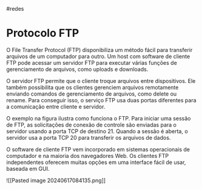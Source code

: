 #redes 
# Protocolo FTP

O File Transfer Protocol (FTP) disponibiliza um método fácil para transferir arquivos de um computador para outro. Um host com software de cliente FTP pode acessar um servidor FTP para executar várias funções de gerenciamento de arquivos, como uploads e downloads.

O servidor FTP permite que o cliente troque arquivos entre dispositivos. Ele também possibilita que os clientes gerenciem arquivos remotamente enviando comandos de gerenciamento de arquivos, como delete ou rename. Para conseguir isso, o serviço FTP usa duas portas diferentes para a comunicação entre cliente e servidor.

O exemplo na figura ilustra como funciona o FTP. Para iniciar uma sessão de FTP, as solicitações de conexão de controle são enviadas para o servidor usando a porta TCP de destino 21. Quando a sessão é aberta, o servidor usa a porta TCP 20 para transferir os arquivos de dados.

O software de cliente FTP vem incorporado em sistemas operacionais de computador e na maioria dos navegadores Web. Os clientes FTP independentes oferecem muitas opções em uma interface fácil de usar, baseada em GUI.

![[Pasted image 20240617084135.png]]






